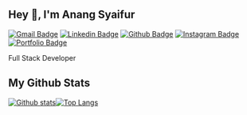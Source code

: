 ## Hey 👋, I'm Anang Syaifur
[![Gmail Badge](https://img.shields.io/badge/-AnangSyfr-c14438?style=flat&logo=gmail&logoColor=white&link=mailto:anangsyfr123@gmail.com)](mailto:anangsyfr123@gmail.com) 
[![Linkedin Badge](https://img.shields.io/badge/-AnangSyfr-0072b1?style=flat&logo=Linkedin&logoColor=white&link=https://www.linkedin.com/in/anang-syaifur-rochman-0b58ba21b/)](https://www.linkedin.com/in/anang-syaifur-rochman-0b58ba21b/) 
[![Github Badge](https://img.shields.io/badge/-AnangSyfr-grey?style=flat&logo=github&logoColor=white&link=https://github.com/#/)](https://www.github.com/AnangSyfr/) 
[![Instagram Badge](https://img.shields.io/badge/-AnangSyfr-00acee?style=flat&logo=instagram&logoColor=white&link=https://www.instagram.com/anang.syfrr/)](https://www.instagram.com/anang.syfrr/) 
[![Portfolio Badge](https://img.shields.io/badge/portfolio-web-blue?style=flat&link=#/)](#/) <p align='left'>Full Stack Developer</p>
## My Github Stats

[![Github stats](https://github-readme-stats.vercel.app/api?username=AnangSyfr&show_icons=true&include_all_commits=true)](https://github.com/AnangSyfr/github-readme-stats)[![Top Langs](https://github-readme-stats.vercel.app/api/top-langs/?username=AnangSyfr&layout=compact)](https://github.com/AnangSyfr/github-readme-stats)
